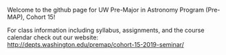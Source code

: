 Welcome to the github page for UW Pre-Major in Astronomy Program (Pre-MAP), Cohort 15!

For class information including syllabus, assignments, and the course calendar check out our website:
http://depts.washington.edu/premap/cohort-15-2019-seminar/